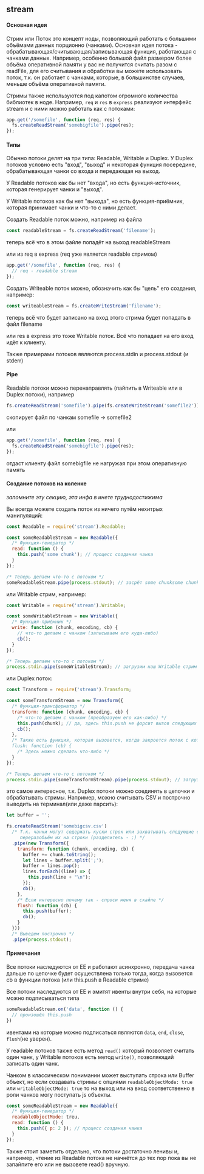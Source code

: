 ## stream

#### Основная идея

Стрим или Поток это концепт ноды, позволяющий работать с большими объёмами данных порционно (чанками).
Основная идея потока - обрабатывающая/считывающая/записывающая функция, работающая с чанками данных.
Например, особенно большой файл размером более объёма оперативной памяти у вас не получится считать разом с readFile, для его считывания и обработки вы можете использовать поток, т.к. он работает с чанками, которые, в большинстве случаев, меньше объёма оперативной памяти.

Стримы также используются под капотом огромного количества библиотек в ноде. Например, `req` и `res` в `express` реализуют интерфейс stream и с ними можно работать как с потоками:
```javascript
app.get('/somefile', function (req, res) {
  fs.createReadStream('somebigfile').pipe(res);
});
```

#### Типы

Обычно потоки делят на три типа: Readable, Writable и Duplex.
У Duplex потоков условно есть "вход", "выход" и некоторая функция посередине, обрабатывающая чанки со входа и передающая на выход.

У Readable потоков как бы нет "входа", но есть функция-источник, которая генерирует чанки и "выход".

У Writable потоков как бы нет "выхода", но есть функция-приёмник, которая принимает чанки и что-то с ними делает.

Создать Readable поток можно, например из файла
```javascript
const readableStream = fs.createReadStream('filename');
```
теперь всё что в этом файле попадёт на выход readableStream

или из req в express (req уже является readable стримом)
```javascript
app.get('/somefile', function (req, res) {
  // req - readable stream
});
```

Создать Writeable поток можно, обозначить как бы "цель" его создания, например:
```javascript
const writeableStream = fs.createWriteStream('filename');
```
теперь всё что будет записано на вход этого стрима будет попадать в файл filename

или res в express это тоже Writable поток. Всё что попадает на его вход идёт к клиенту.

Также примерами потоков являются process.stdin и process.stdout (и stderr)

#### Pipe

Readable потоки можно перенаправлять (пайпить в Writeable или в Duplex потоки), например
```javascript
fs.createReadStream('somefile').pipe(fs.createWriteStream('somefile2'));
```
скопирует файл по чанкам somefile -> somefile2

или
```javascript
app.get('/somefile', function (req, res) {
  fs.createReadStream('somebigfile').pipe(res);
});
```
отдаст клиенту файл somebigfile не нагружая при этом оперативную память

#### Создание потоков на коленке
*запомните эту секцию, эта инфа в инете труднодостижима*

Вы всегда можете создать поток из ничего путём нехитрых манипуляций:
```javascript
const Readable = require('stream').Readable;

const someReadableStream = new Readable({
  /* Функция-генератор */
  read: function () {
    this.push('some chunk'); // процесс создания чанка
  }
});

/* Теперь делаем что-то с потоком */
someReadableStream.pipe(process.stdout); // засрёт some chunksome chunksome chunk весь терминал

```

или Writable стрим, например:
```javascript
const Writable = require('stream').Writable;

const someWritableStream = new Writable({
  /* Функция-приёмник */
  write: function (chunk, encoding, cb) {
    // что-то делаем с чанком (записываем его куда-либо)
    cb();
  }
});

/* Теперь делаем что-то с потоком */
process.stdin.pipe(someWritableStream); // загрузим наш Writable стрим чанками с stdin процесса
```

или Duplex поток:
```javascript
const Transform = require('stream').Transform;

const someTransformStream = new Transform({
  /* Функция-трансформатор */
  transform: function (chunk, encoding, cb) {
    /* что-то делаем с чанком (преобразуем его как-либо) */
    this.push(chunk); // да, здесь this.push не форсит вызов следующих обработчиков
    cb();
  },
  /* Также есть функция, которая вызовется, когда закроется поток с которого мы считываем чанки или будет вызван flush() вручную
  flush: function (cb) {
    /* Здесь можно сделать что-либо */
  }
});

/* Теперь делаем что-то с потоком */
process.stdin.pipe(someTransformStream).pipe(process.stdout); // загрузим наш Transform чанками с stdin процесса и выведем то, что он вернул, обратно
```
это самое интересное, т.к. Duplex потоки можно соединять в цепочки и обрабатывать стримы.
Например, можно считывать CSV и построчно выводить на терминал(или даже парсить):
```javascript
let buffer = '';

fs.createReadStream('somebigcsv.csv')
  /* Т.к. чанки могут содержать куски строк или захватывать следующие строки,
     переразобьём их на строки (разделитель - ;) */
  .pipe(new Transform({
    transform: function (chunk, encoding, cb) {
      buffer += chunk.toString();
      let lines = buffer.split(';');
      buffer = lines.pop();
      lines.forEach((line) => {
        this.push(line + "\n");
      });
      cb();
    },
    /* Если интересно почему так - спроси меня в скайпе */
    flush: function (cb) {
      this.push(buffer);
      cb();
    }
  }))
  /* Выведем построчно */
  .pipe(process.stdout);
```

#### Примечания

Все потоки наследуются от EE и работают асинхронно, передача чанка дальше по цепочке будет осуществлена только тогда, когда вызовется cb в функции потока (или this.push в Readable стриме)

Все потоки наследуются от EE и эмитят ивенты внутри себя, на которые можно подписываться типа
```javascript
someReadableStream.on('data', function () {
  // произошёл this.push
})
```
ивентами на которые можно подписаться являются `data`, `end`, `close`, `flush`(не уверен).

У readable потоков также есть метод `read()` который позволяет считать один чанк, у Writable потоков есть метод `write()`, позволяющий записать один чанк.

Чанком в классическом понимании может выступать строка или Buffer объект, но если создавать стримы с опциями `readableObjectMode: true` или `writableObjectMode: true` то на выход или на вход соответственно в роли чанков могу поступать js объекты.
```javascript
const someReadableStream = new Readable({
  /* Функция-генератор */
  readableObjectMode: treu,
  read: function () {
    this.push({ p: 2 }); // процесс создания чанка
  }
});
```

Также стоит заметить отдельно, что потоки достаточно ленивы и, например, чтение из Readable потока не начнётся до тех пор пока вы не запайпите его или не вызовете read() вручную.
